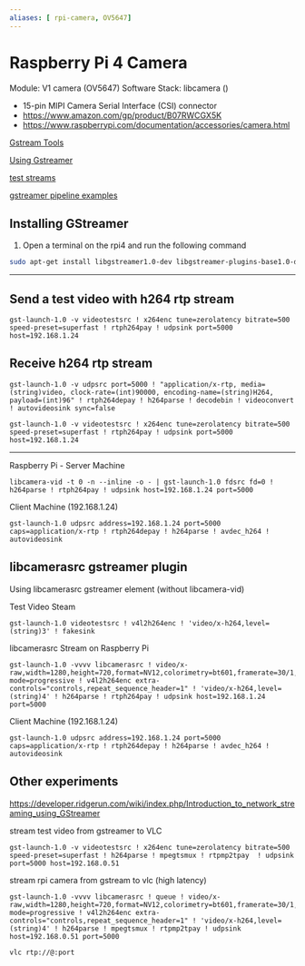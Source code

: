 ```yaml
---
aliases: [ rpi-camera, OV5647]
---
```

# Raspberry Pi 4 Camera

Module: V1 camera (OV5647)
Software Stack: libcamera ()

- 15-pin MIPI Camera Serial Interface (CSI) connector
- https://www.amazon.com/gp/product/B07RWCGX5K
- https://www.raspberrypi.com/documentation/accessories/camera.html

[Gstream Tools](https://gstreamer.freedesktop.org/documentation/tutorials/basic/gstreamer-tools.html?gi-language=c)

[Using Gstreamer](https://www.raspberrypi.com/documentation/accessories/camera.html#using-gstreamer)

[test streams](https://github.com/matthew1000/gstreamer-cheat-sheet/blob/master/test_streams.md)

[gstreamer pipeline examples](https://gist.github.com/hum4n0id/cda96fb07a34300cdb2c0e314c14df0a)

## Installing GStreamer

1. Open a terminal on the rpi4 and run the following command

```sh
sudo apt-get install libgstreamer1.0-dev libgstreamer-plugins-base1.0-dev libgstreamer-plugins-bad1.0-dev gstreamer1.0-plugins-base gstreamer1.0-plugins-good gstreamer1.0-plugins-bad gstreamer1.0-plugins-ugly gstreamer1.0-libav gstreamer1.0-tools gstreamer1.0-x gstreamer1.0-alsa gstreamer1.0-gl gstreamer1.0-gtk3 gstreamer1.0-qt5 gstreamer1.0-pulseaudio
```

---

## Send a test video with h264 rtp stream

```shell
gst-launch-1.0 -v videotestsrc ! x264enc tune=zerolatency bitrate=500 speed-preset=superfast ! rtph264pay ! udpsink port=5000 host=192.168.1.24
```

## Receive h264 rtp stream

```shell
gst-launch-1.0 -v udpsrc port=5000 ! "application/x-rtp, media=(string)video, clock-rate=(int)90000, encoding-name=(string)H264, payload=(int)96" ! rtph264depay ! h264parse ! decodebin ! videoconvert ! autovideosink sync=false
```

```shell
gst-launch-1.0 -v videotestsrc ! x264enc tune=zerolatency bitrate=500 speed-preset=superfast ! rtph264pay ! udpsink port=5000 host=192.168.1.24
```

---

Raspberry Pi - Server Machine

```shell
libcamera-vid -t 0 -n --inline -o - | gst-launch-1.0 fdsrc fd=0 ! h264parse ! rtph264pay ! udpsink host=192.168.1.24 port=5000
```

Client Machine (192.168.1.24)

```shell
gst-launch-1.0 udpsrc address=192.168.1.24 port=5000 caps=application/x-rtp ! rtph264depay ! h264parse ! avdec_h264 ! autovideosink
```

## libcamerasrc gstreamer plugin
Using  libcamerasrc gstreamer element (without libcamera-vid)

Test Video Steam

```shell
gst-launch-1.0 videotestsrc ! v4l2h264enc ! 'video/x-h264,level=(string)3' ! fakesink
```

libcamerasrc Stream on Raspberry Pi

```shell
gst-launch-1.0 -vvvv libcamerasrc ! video/x-raw,width=1280,height=720,format=NV12,colorimetry=bt601,framerate=30/1,interlace-mode=progressive ! v4l2h264enc extra-controls="controls,repeat_sequence_header=1" ! 'video/x-h264,level=(string)4' ! h264parse ! rtph264pay ! udpsink host=192.168.1.24 port=5000
```

Client Machine (192.168.1.24)

```shell
gst-launch-1.0 udpsrc address=192.168.1.24 port=5000 caps=application/x-rtp ! rtph264depay ! h264parse ! avdec_h264 ! autovideosink
```

## Other experiments

https://developer.ridgerun.com/wiki/index.php/Introduction_to_network_streaming_using_GStreamer

stream test video from gstreamer to VLC
```shell
gst-launch-1.0 -v videotestsrc ! x264enc tune=zerolatency bitrate=500 speed-preset=superfast ! h264parse ! mpegtsmux ! rtpmp2tpay  ! udpsink port=5000 host=192.168.0.51
```
stream rpi camera from gstream to vlc (high latency)
```shell
gst-launch-1.0 -vvvv libcamerasrc ! queue ! video/x-raw,width=1280,height=720,format=NV12,colorimetry=bt601,framerate=30/1,interlace-mode=progressive ! v4l2h264enc extra-controls="controls,repeat_sequence_header=1" ! 'video/x-h264,level=(string)4' ! h264parse ! mpegtsmux ! rtpmp2tpay ! udpsink host=192.168.0.51 port=5000

```

```shell
vlc rtp://@:port
```
